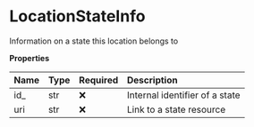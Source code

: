 # LocationStateInfo

Information on a state this location belongs to

**Properties**

| Name | Type | Required | Description                    |
| :--- | :--- | :------- | :----------------------------- |
| id\_ | str  | ❌       | Internal identifier of a state |
| uri  | str  | ❌       | Link to a state resource       |

<!-- This file was generated by liblab | https://liblab.com/ -->
